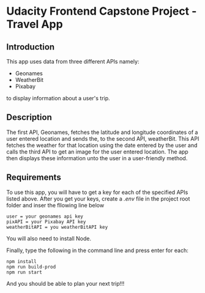# Udacity Frontend Capstone Project - Travel App

## Introduction
This app uses data from three different APIs namely:
- Geonames 
- WeatherBit
- Pixabay

to display information about a user's trip.

## Description
The first API, Geonames, fetches the latitude and longitude coordinates of a user entered location and sends the, to the second API, weatherBit. This API fetches the weather for that location using the date entered by the user and calls the third API to get an image for the user entered location. The app then displays these information unto the user in a user-friendly method.

## Requirements
To use this app, you will have to get a key for each of the specified APIs listed above. After you get your keys, create a *.env* file in the project root folder and inser the fllowing line below
```
user = your geonames api key
pixAPI = your Pixabay API key
weatherBitAPI = you weatherBitAPI key
```
You will also need to install Node.

Finally, type the following in the command line and press enter for each:
```
npm install
npm run build-prod
npm run start
```
And you should be able to plan your next trip!!!